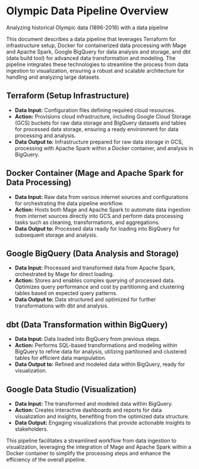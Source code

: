 # Olympic Data Pipeline Overview

Analyzing historical Olympic data (1896-2016) with a data pipeline

This document describes a data pipeline that leverages Terraform for infrastructure setup, Docker for containerized data processing with Mage and Apache Spark, Google BigQuery for data analysis and storage, and dbt (data build tool) for advanced data transformation and modeling. The pipeline integrates these technologies to streamline the process from data ingestion to visualization, ensuring a robust and scalable architecture for handling and analyzing large datasets.

## Terraform (Setup Infrastructure)

- **Data Input:** Configuration files defining required cloud resources.
- **Action:** Provisions cloud infrastructure, including Google Cloud Storage (GCS) buckets for raw data storage and BigQuery datasets and tables for processed data storage, ensuring a ready environment for data processing and analysis.
- **Data Output to:** Infrastructure prepared for raw data storage in GCS, processing with Apache Spark within a Docker container, and analysis in BigQuery.

## Docker Container (Mage and Apache Spark for Data Processing)

- **Data Input:** Raw data from various internet sources and configurations for orchestrating the data pipeline workflow.
- **Action:** Hosts both Mage and Apache Spark to automate data ingestion from internet sources directly into GCS and perform data processing tasks such as cleaning, transformations, and aggregations.
- **Data Output to:** Processed data ready for loading into BigQuery for subsequent storage and analysis.

## Google BigQuery (Data Analysis and Storage)

- **Data Input:** Processed and transformed data from Apache Spark, orchestrated by Mage for direct loading.
- **Action:** Stores and enables complex querying of processed data. Optimizes query performance and cost by partitioning and clustering tables based on expected query patterns.
- **Data Output to:** Data structured and optimized for further transformations with dbt and analysis.

## dbt (Data Transformation within BigQuery)

- **Data Input:** Data loaded into BigQuery from previous steps.
- **Action:** Performs SQL-based transformations and modeling within BigQuery to refine data for analysis, utilizing partitioned and clustered tables for efficient data manipulation.
- **Data Output to:** Refined and modeled data within BigQuery, ready for visualization.

## Google Data Studio (Visualization)

- **Data Input:** The transformed and modeled data within BigQuery.
- **Action:** Creates interactive dashboards and reports for data visualization and insights, benefiting from the optimized data structure.
- **Data Output:** Engaging visualizations that provide actionable insights to stakeholders.

This pipeline facilitates a streamlined workflow from data ingestion to visualization, leveraging the integration of Mage and Apache Spark within a Docker container to simplify the processing steps and enhance the efficiency of the overall pipeline.
